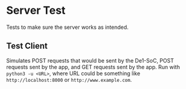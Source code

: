 # Server Test
Tests to make sure the server works as intended.

## Test Client
Simulates POST requests that would be sent by the De1-SoC, POST requests sent by the app, and GET requests sent by the 
app. Run with `python3 -u <URL>`, where URL could be something like `http://localhost:8000` or `http://www.example.com`.